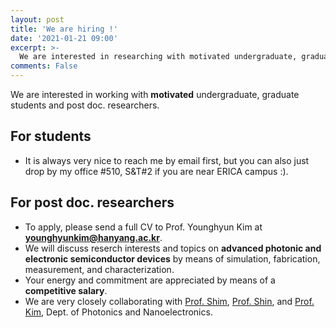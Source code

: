 ```yaml
---
layout: post
title: 'We are hiring !'
date: '2021-01-21 09:00'
excerpt: >-
  We are interested in researching with motivated undergraduate, graduate students and post doc. researchers. 
comments: False
---
```


We are interested in working with **motivated** undergraduate, graduate students and post doc. researchers.

## For students
- It is always very nice to reach me by email first, but you can also just drop by my office #510, S&T#2 if you are near ERICA campus :).

## For post doc. researchers
- To apply, please send a full CV to Prof. Younghyun Kim at **younghyunkim@hanyang.ac.kr**.
- We will discuss reserch interests and topics on **advanced photonic and electronic semiconductor devices** by means of simulation, fabrication, measurement, and characterization.
- Your energy and commitment are appreciated by means of a **competitive salary**.
- We are very closely collaborating with [Prof. Shim](http://spl.hanyang.ac.kr/), [Prof. Shin](http://spl.hanyang.ac.kr/), and [Prof. Kim](http://anrlab.hanyang.ac.kr/), Dept. of Photonics and Nanoelectronics.